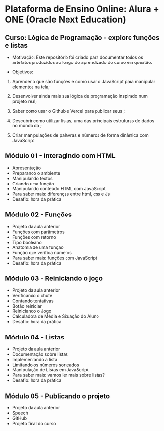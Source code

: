 # Plataforma de Ensino Online: Alura + ONE (Oracle Next Education)

## Curso: Lógica de Programação - explore funções e listas

* Motivação: Este repositório foi criado para documentar todos os artefatos produzidos ao longo do aprendizado do curso em questão.
  
* Objetivos:

1. Aprender o que são funções e como usar o JavaScript para manipular elementos na tela;

2. Desenvolver ainda mais sua lógica de programação inspirado num projeto real;

3. Saber como usar o Github e Vercel para publicar seus ;

4. Descubrir como utilizar listas, uma das principais estruturas de dados no mundo da ;

5. Criar manipulações de palavras e números de forma dinâmica com JavaScript

## Módulo 01 - Interagindo com HTML

* Apresentação
* Preparando o ambiente
* Manipulando textos
* Criando uma função
* Manipulando conteúdo HTML com JavaScript
* Para saber mais: diferenças entre html, css e Js
* Desafio: hora da prática

## Módulo 02 - Funções

* Projeto da aula anterior
* Funções com parâmetros
* Funções com retorno
* Tipo booleano
* Anatomia de uma função
* Função que verifica números
* Para saber mais: funções com JavaScript
* Desafio: hora da prática

## Módulo 03 - Reiniciando o jogo

* Projeto da aula anterior
* Verificando o chute
* Contando tentativas
* Botão reiniciar
* Reiniciando o Jogo
* Calculadora de Média e Situação do Aluno
* Desafio: hora da prática

## Módulo 04 - Listas

* Projeto da aula anterior
* Documentação sobre listas
* Implementando a lista
* Limitando os números sorteados
* Manipulação de Listas em JavaScript
* Para saber mais: vamos ler mais sobre listas?
* Desafio: hora da prática

## Módulo 05 - Publicando o projeto

* Projeto da aula anterior
* Speech
* GitHub
* Projeto final do curso

